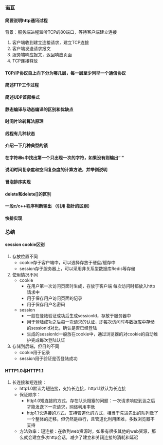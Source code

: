 ### 诺瓦

#### 简要说明http通讯过程

背景：服务端进程监听TCP的80端口，等待客户端建立连接

1. 客户端收到建立连接请求，建立TCP连接
2. 客户端发送请求报文
3. 服务端响应报文，返回响应页面
4. TCP连接释放



#### TCP/IP协议自上向下分为哪几层，每一层至少列举一个通信协议

#### 简述FTP工作过程



#### 简述UDP首部格式



#### 静态编译与动态编译的区别和优缺点



#### 时间片论转算法原理



#### 线程有几种状态

#### 介绍一下几种典型的锁



#### 在字符串s中找出第一个只出现一次的字符，如果没有则输出“ ”

#### 说明时间复杂度和空间复杂度的计算方法，并举例说明

#### 冒泡排序实现

#### delete和delete[]的区别



#### 一段c/c++程序判断输出 （引用 指针的区别）



#### 快排实现



### 总结

#### session cookie区别

1. 存放位置不同
   - cookie存于客户端中，可以选择存放于硬盘/缓存中
   - session存于服务器上，可以采用非关系型数据库Redis等存储
2. 使用情况不同
   - cookie
     - 在用户第一次访问页面时生成，存放于客户端 每次访问时都放入http请求中
     - 用于保存用户访问页面的记录
     - 用于保存用户名密码
   - session
     - 一般在登陆验证成功后生成sessionId，存放于服务器中
     - 用于登陆成功之后每一次请求的认证，即每次访问时与数据库中存储的sessionId对比，确认是否已经登陆
     - 生成的sessionId一般放在cookie中，通过浏览器的对cookie的自动维护完成每次登陆认证
3. 存储到后端，但目的不同
   - cookie用于记录
   - session用于验证是否登陆成功



#### HTTP1.0与HTTP1.1

1. 长连接和短连接：
   - http1.0默认为短链接，支持长连接，http1.1默认为长连接
   - 保证顺序：
      - http1.0短连接的方式，存在队头阻塞的问题：一次请求响应到达之后才能发送下一次请求，网络利用率低
      - http1.1长连接的方式，支持管道化的方式，相当于先进先出的队列做了一个整体的迁移。但仍然是串行，且管道化利用困难，多数浏览器不支持
   - 方法效率：短连接：在收到web资源时，如果有很多其他的web资源，那么就会建立多次http会话，减少了建立和关闭连接的消耗和延迟
